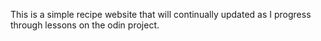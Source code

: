 This is a simple recipe website that will continually updated as I progress through lessons on the odin project.